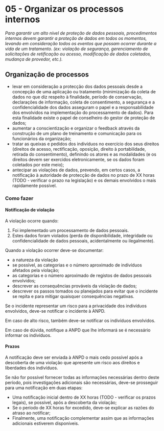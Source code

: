 # 05 - Organizar os processos internos

_Para garantir um alto nível de proteção de dados pessoais, procedimentos internos devem garantir a proteção de dados em todos os momentos, levando em consideração todos os eventos que possam ocorrer durante a vida de um tratamento. (ex: violação de segurança, gerenciamento de solicitações de retificação ou acesso, modificação de dados coletados, mudança de provedor, etc.)._

## Organização de processos

* levar em consideração a protecção dos dados pessoais desde a concepção de uma aplicação ou tratamento (minimização da coleta de dados no que diz respeito à finalidade, período de conservação, declarações de informação, coleta de consentimento, a segurança e a confidencialidade dos dados asseguram o papel e a responsabilidade dos envolvidos na implementação do processamento de dados). Para esta finalidade existe o papel de conselheiro do gestor de proteção de dados;
* aumentar a conscientização e organizar o feedback através da construção de um plano de treinamento e comunicação para os funcionários da organização;
* tratar as queixas e pedidos dos indivíduos no exercício dos seus direitos (direitos de acesso, rectificação, oposição, direito à portabilidade, retirada do consentimento), definindo os atores e as modalidades (e os direitos devem ser exercidos eletronicamente, se os dados foram coletados por este meio);
* antecipar as violações de dados, prevendo, em certos casos, a notificação à autoridade de protecção de dados no prazo de XX horas (TODO - verificar o prazo na legislação) e os demais envolvidos o mais rapidamente possível.

### Como fazer

#### Notificação de violação

A violação ocorre quando:

1. Foi implementado um processamento de dados pessoais.
1. Estes dados foram violados (perda de disponibilidade, integridade ou confidencialidade de dados pessoais, acidentalmente ou ilegalmente).

Quando a violação ocorrer deve-se documentar:

* a natureza da violação
* se possível, as categorias e o número aproximado de indivíduos afetados pela violação;
* as categorias e o número aproximado de registos de dados pessoais envolvidos;
* descrever as consequências prováveis ​​da violação de dados;
* descrever os passos tomados ou planejados para evitar que o incidente se repita e para mitigar quaisquer consequências negativas.

Se o incidente representar um risco para a privacidade dos indivíduos envolvidos, deve-se notificar o incidente à ANPD.

Em caso de alto risco, também deve-se notificar os indivíduos envolvidos.

Em caso de dúvida, notifique a ANPD que lhe informará se é necessário informar os indivíduos.

#### Prazos

A notificação deve ser enviada à ANPD o mais cedo possível após a descoberta de uma violação que apresente um risco aos direitos e liberdades dos indivíduos.

Se não for possível fornecer todas as informações necessárias dentro deste período, pois investigações adicionais são necessárias, deve-se prosseguir para uma notificação em duas etapas:

* Uma notificação inicial dentro de XX horas (TODO - verificar os prazos legais), se possível, após a descoberta da violação;
* Se o período de XX horas for excedido, deve-se explicar as razões do atraso ao notificar;
* Finalmente, uma notificação complementar assim que as informações adicionais estiverem disponíveis.
